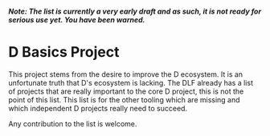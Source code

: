 ##### Note: The list is currently a very early draft and as such, it is not ready for serious use yet. You have been warned.
# D Basics Project
This project stems from the desire to improve the D ecosystem. It is an unfortunate truth that D's ecosystem is lacking. The DLF already has a list of projects that are really important to the core D project, this is not the point of this list. This list is for the other tooling which are missing and which independent D projects really need to succeed.

Any contribution to the list is welcome.

